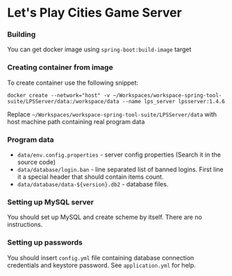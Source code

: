 # Let's Play Cities Game Server

### Building

You can get docker image using `spring-boot:build-image` target

### Creating container from image

To create container use the following snippet:

```
docker create --network="host" -v ~/Workspaces/workspace-spring-tool-suite/LPSServer/data:/workspace/data --name lps_server lpsserver:1.4.6
```

Replace `~/Workspaces/workspace-spring-tool-suite/LPSServer/data` with host machine path containing real program data

### Program data

- `data/env.config.properties` - server config properties (Search it in the source code)
- `data/database/login.ban` - line separated list of banned logins. First line it a special header that should contain
  items count.
- `data/database/data-${version}.db2` - database files.

### Setting up MySQL server

You should set up MySQL and create scheme by itself. There are no instructions.

### Setting up passwords

You should insert `config.yml` file containing database connection credentials and keystore password.
See `application.yml` for help.
